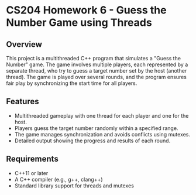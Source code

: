 # CS204 Homework 6 - Guess the Number Game using Threads

## Overview

This project is a multithreaded C++ program that simulates a "Guess the Number" game. The game involves multiple players, each represented by a separate thread, who try to guess a target number set by the host (another thread). The game is played over several rounds, and the program ensures fair play by synchronizing the start time for all players.

## Features

- Multithreaded gameplay with one thread for each player and one for the host.
- Players guess the target number randomly within a specified range.
- The game manages synchronization and avoids conflicts using mutexes.
- Detailed output showing the progress and results of each round.

## Requirements

- C++11 or later
- A C++ compiler (e.g., g++, clang++)
- Standard library support for threads and mutexes
